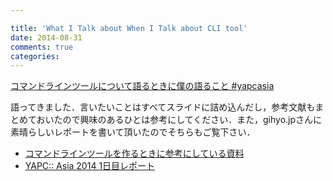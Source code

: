 ```yaml
---

title: 'What I Talk about When I Talk about CLI tool'
date: 2014-08-31
comments: true
categories: 
---
```


<script async class="speakerdeck-embed" data-id="be2e75b011500132bed77eaf0ae1314a" data-ratio="1.77777777777778" src="http://speakerdeck.com/assets/embed.js"></script>

[コマンドラインツールについて語るときに僕の語ること #yapcasia](https://speakerdeck.com/tcnksm/komandorainturunituiteyu-rutokinipu-falseyu-rukoto-number-yapcasia)

語ってきました．言いたいことはすべてスライドに詰め込んだし，参考文献もまとめておいたので興味のあるひとは参考にしてください．また，gihyo.jpさんに素晴らしいレポートを書いて頂いたのでそちらもご覧下さい．

- [コマンドラインツールを作るときに参考にしている資料](http://deeeet.com/writing/2014/08/27/cli-reference/)
- [YAPC:: Asia 2014 1日目レポート](http://gihyo.jp/news/report/01/yapcasia2014/0001?page=4)

